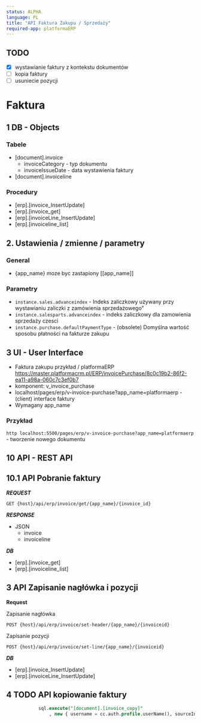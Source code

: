 ```yaml
---
status: ALPHA
language: PL
title: "API Faktura Zakupu / Sprzedaży"
required-app: platformaERP
---
```

## TODO

- [x] wystawianie faktury z kontekstu dokumentów
- [ ] kopia faktury
- [ ] usuniecie pozycji

# Faktura 

## 1 DB - Objects

### Tabele
- [document].invoice
  - invoiceCategory - typ dokumentu
  - invoiceIssueDate - data wystawienia faktury
- [document].invoiceline

### Procedury
- [erp].[invoice_InsertUpdate]
- [erp].[invoice_get]
- [erp].[invoiceLine_InsertUpdate]
- [erp].[invoiceline_list]


## 2. Ustawienia / zmienne / parametry

### General

- {app_name} moze byc zastapiony [[app_name]]

### Parametry
- `instance.sales.advanceindex` - Indeks zaliczkowy używany przy wystawianiu zaliczki z zamówienia sprzedażowego"
- `instance.salesparts.advanceindex` - indeks zaliczkowy dla zamowienia sprzedaży czesci
- `instance.purchase.defaultPaymentType`  - (obsolete) Domyślna wartość sposobu płatności na fakturze zakupu

## 3 UI - User Interface

- Faktura zakupu przykład / platformaERP https://master.platformacrm.pl/ERP/invoicePurchase/8c0c19b2-86f2-ea11-a98a-060c7c3ef0b7
- komponent: v_invoice_purchase
- localhost/pages/erp/v-invoice-purchase?app_name=platformaerp - (client) interface faktury
- Wymagany app_name

### Przykład

```http localhost:5500/pages/erp/v-invoice-purchase?app_name=platformaerp``` - tworzenie nowego dokumentu

## 10 API - REST API

## 10.1 API Pobranie faktury

***REQUEST***

```http
GET {host}/api/erp/invoice/get/{app_name}/{invoice_id}
```

***RESPONSE***

- JSON
  - invoice
  - invoiceline

***DB***

- [erp].[invoice_get]
- [erp].[invoiceline_list]

## 3 API Zapisanie nagłówka i pozycji

**Request**

Zapisanie nagłówka

```http
POST {host}/api/erp/invoice/set-header/{app_name}/{invoiceid}
```

Zapisanie pozycji

```http
POST {host}/api/erp/invoice/set-line/{app_name}/{invoiceid}
```

***DB***

- [erp].[invoice_InsertUpdate]
- [erp].[invoiceLine_InsertUpdate]


## 4 TODO API kopiowanie faktury

```sql
            sql.execute("[document].[invoice_copy]"
                , new { username = cc.auth.profile.userName(), sourceInvoiceID = sourceInvoiceID, invoiceID = invoiceID, invoiceIssueDate = invoiceIssueDate, resultInvoiceType = resultInvoiceType, copyAutoAssignItemTaxRatesAndCalculateTax = copyAutoAssignItemTaxRatesAndCalculateTax });

```
